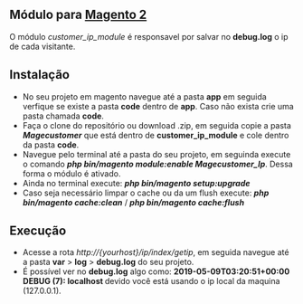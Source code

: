 ## Módulo para [Magento 2](https://devdocs.magento.com/#/individual-contributors)

<p>O módulo <i>customer_ip_module</i> é responsavel por salvar no <b>debug.log</b> o ip de cada visitante.</p>

## Instalação
  - No seu projeto em magento navegue até a pasta <b>app</b> em seguida verfique se existe a pasta <b>code</b> dentro de <b>app</b>. Caso não exista crie uma pasta chamada <b>code</b>.
  - Faça o clone do repositório ou download .zip, em seguida copie a pasta <b><i>Magecustomer</i></b> que está dentro de <b>customer_ip_module</b> e cole dentro da pasta <b>code</b>.
  - Navegue pelo terminal até a pasta do seu projeto, em seguinda execute o comando <b><i>php bin/magento module:enable Magecustomer_Ip</i></b>. Dessa forma o módulo é ativado.
  - Ainda no terminal execute:  <b><i>php bin/magento setup:upgrade</i></b>
  - Caso seja necessário limpar o cache ou da um flush execute: <b><i>php bin/magento cache:clean</i></b> / <b><i>php bin/magento cache:flush</i></b>
  
## Execução  
  - Acesse a rota  <i>http://{yourhost}/ip/index/getip</i>, em seguida navegue até a pasta <b>var</b> > <b>log</b> > <b>debug.log</b> do seu projeto. 
  - É possível ver no <b>debug.log</b> algo como: <b> 2019-05-09T03:20:51+00:00 DEBUG (7): localhost </b> devido você está usando o ip local da maquina (127.0.0.1).
